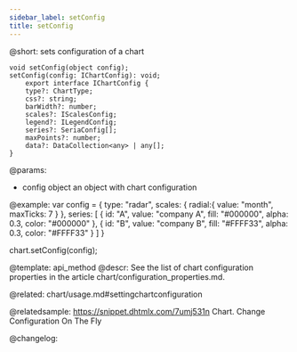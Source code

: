 ```yaml
---
sidebar_label: setConfig
title: setConfig
---          
```


@short: sets configuration of a chart

```todoapi
void setConfig(object config);
setConfig(config: IChartConfig): void;
    export interface IChartConfig {
    type?: ChartType;
    css?: string;
    barWidth?: number;
    scales?: IScalesConfig;
    legend?: ILegendConfig;
    series?: SeriaConfig[];
    maxPoints?: number;
    data?: DataCollection<any> | any[];
}
```

@params:
- config	object	 an object with chart configuration



@example:
var config = {
    type: "radar",
    scales: {
        radial:{
            value: "month",
            maxTicks: 7
        }
    },
    series: [
        {
            id: "A",
            value: "company A",
            fill: "#000000",
            alpha: 0.3,
            color: "#000000"
        },
        {
            id: "B",
            value: "company B",
            fill: "#FFFF33",
            alpha: 0.3,
            color: "#FFFF33"
        }
    ]
}
 
chart.setConfig(config);


@template: api_method
@descr:
See the list of chart configuration properties in the article chart/configuration_properties.md.

@related:
chart/usage.md#settingchartconfiguration

@relatedsample:
https://snippet.dhtmlx.com/7umj531n	Chart. Change Configuration On The Fly

@changelog:
